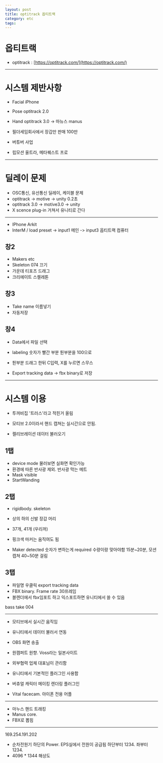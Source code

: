 ```yaml
---
layout: post
title: optitrack 옵티트랙
category: etc
tags:
---
```


# 옵티트랙
* optitrack : [https://optitrack.com/](https://optitrack.com/)

---

# 시스템 제반사항
* Facial iPhone
* Pose optitrack 2.0
* Hand optitrack 3.0 -> 마뉴스 manus

* 필더세임회사에서 장갑만 판매 100만
* 버튜버 사업
* 립모션 울트라, 메타퀘스트 프로

---

# 딜레이 문제
* OSC통신, 유선통신 딜레이, 케이블 문제
* optitrack -> motive -> unity 0.2초
* optitrack 3.0 -> motive3.0 -> unity
* X scence plug-in 거쳐서 유니티로 간다

---

* IPhone Arkit
* InterM / load preset -> input1 메인 -> input3 옵티트랙 컴퓨터

## 창2
* Makers etc
* Skeleton 074 끄기
* 가운데 티포즈 드래그
* 크리에이트 스켈레톤

## 창3
* Take name 이름넣기
* 자동저장

## 창4
* Data에서 파일 선택
* labeling 숫자가 빨간 부분 튄부분을 100으로
* 튄부분 드래그 한뒤 C입력, X를 누르면 스무스

* Export tracking data -> fbx binary로 저장

---

# 시스템 이용
* 투꺼비집 '트러스'라고 적힌거 올림
* 모티브 2.0이라서 핸드 캡쳐는 실시간으로 안됨.

* 켈리브레이션 데이터 불러오기

## 1탭
* device mode 물러보면 실화면 확인가능
* 환경에 따른 반사광 제외. 반사광 막는 메트
* Mask visible
* StartWanding

## 2탭
* rigidbody. skeleton
* 상의 하의 신발 장갑 머리
* 37개, 41개 (우리꺼)
* 핑크색 마커는 움직여도 됨

* Maker detected 숫자가 변하는게 required 수량이랑 맞아야함 15분~20분, 모션캡쳐 40~50분 걸림

## 3탭
* 파일명 우클릭 export tracking data
* FBX binary. Frame rate 30프레임
* 블렌더에서 fbx임포트 하고 익스포트하면 유니티에서 쓸 수 있음

bass take 004

---

* 모티브에서 실시간 움직임
* 유니티에서 데이터 불러서 연동
* OBS 화면 송출

* 원캠퍼트 원향. Voss라는 일본사이트
* 외부협력 업체 대표님이 관리함
* 유니티에서 기본적인 플러그인 사용함

* 버츄얼 캐릭터 메이킹 렌더링 플러그인

* Vital facecam. 아이폰 전용 어플

---

* 마누스 핸드 트래킹
* Manus core.
* FBX로 뽑힘

---

169.254.191.202

* 순차전원기 하단의 Power. EPS실에서 전원이 공급됨 하단부터 1234. 좌부터 1234.
* 4096 * 1344 해상도